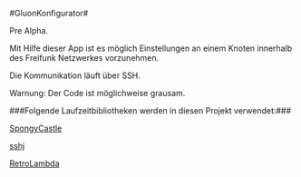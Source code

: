 #GluonKonfigurator#

Pre Alpha.

Mit Hilfe dieser App ist es möglich Einstellungen an einem Knoten innerhalb des Freifunk Netzwerkes vorzunehmen.

Die Kommunikation läuft über SSH.


Warnung:
Der Code ist möglichweise grausam.


###Folgende Laufzeitbibliotheken werden in diesen Projekt verwendet:###

[SpongyCastle](https://github.com/rtyley/spongycastle)

[sshj](https://github.com/hierynomus/sshj)

[RetroLambda](https://github.com/evant/gradle-retrolambda)


